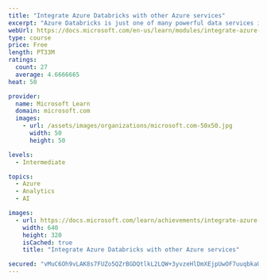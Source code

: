 ```yaml
---
title: "Integrate Azure Databricks with other Azure services"
excerpt: "Azure Databricks is just one of many powerful data services in Azure. Learn how to integrate with other services, such as Azure Synapse Analytics and Azure Cosmos DB as part of your data architecture."
webUrl: https://docs.microsoft.com/en-us/learn/modules/integrate-azure-databricks-other-azure-services/
type: course
price: Free
length: PT33M
ratings:
  count: 27
  average: 4.6666665
heat: 50

provider:
  name: Microsoft Learn
  domain: microsoft.com
  images:
    - url: /assets/images/organizations/microsoft.com-50x50.jpg
      width: 50
      height: 50

levels:
  - Intermediate

topics:
  - Azure
  - Analytics
  - AI

images:
  - url: https://docs.microsoft.com/learn/achievements/integrate-azure-databricks-other-azure-services-social.png
    width: 640
    height: 320
    isCached: true
    title: "Integrate Azure Databricks with other Azure services"

secured: "vMuC6Oh9vLAK8s7FUZo5QZrBGDQtlkL2LQW+3yvzeHlDmXEjpUwOF7uuqbkaU8o9RvN87VRsHyCaEXbPtm7Urk2d/N8yY1wz/9TAEnjMBiVd+sCSyfhcFFDSC6qtQFycWUyUkRUjuIEhOf97k/qhTT+iL2X2NJCk5MjMMdY2NoLRE6+2jrPS4hCKs3pp02EMus0uYh8dOylCSp9KMIBgzmr0YEql68P75j9mS3z3ZjNu8SCqzSz2tj5AqXT3ceaKkuj2TUWITmOD3z5V9ekA0CWXJat4W+U1GXXAjdSdSgJw0b9KSE3ivqoaNqAzh3hnohqHmLonBmndXjt6wUfJm9v2+VVicmCqF5lp7YD4uM7G9AD1R6gwOCG1aPnAF5GybQ3stPaXPKA4tsULEYeX8A==;ZaTyse6w1i9Asw2weCQV5w=="
---
```


